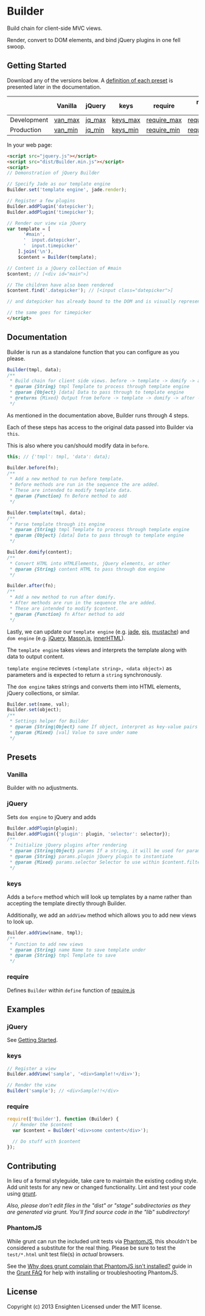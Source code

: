 # Builder

Build chain for client-side MVC views.

Render, convert to DOM elements, and bind jQuery plugins in one fell swoop.

## Getting Started
Download any of the versions below. A [definition of each preset](#presets) is presented later in the documentation.

|             |  Vanilla  |  jQuery  |    keys    |    require    | require + jQuery | require + jQuery + keys |
|-------------|-----------|----------|------------|---------------|------------------|-------------------------|
| Development | [van_max] | [jq_max] | [keys_max] | [require_max] | [require_jq_max] | [the_works_max]         |
| Production  | [van_min] | [jq_min] | [keys_min] | [require_min] | [require_jq_min] | [the_works_min]         |

[van_max]: https://raw.github.com/Ensighten/Builder/master/dist/Builder.js
[van_min]: https://raw.github.com/Ensighten/Builder/master/dist/Builder.min.js
[jq_max]: https://raw.github.com/Ensighten/Builder/master/dist/Builder.jquery.js
[jq_min]: https://raw.github.com/Ensighten/Builder/master/dist/Builder.jquery.min.js
[keys_max]: https://raw.github.com/Ensighten/Builder/master/dist/Builder.keys.js
[keys_min]: https://raw.github.com/Ensighten/Builder/master/dist/Builder.keys.min.js
[require_max]: https://raw.github.com/Ensighten/Builder/master/dist/Builder.require.js
[require_min]: https://raw.github.com/Ensighten/Builder/master/dist/Builder.require.min.js
[require_jq_max]: https://raw.github.com/Ensighten/Builder/master/dist/Builder.require.jquery.js
[require_jq_min]: https://raw.github.com/Ensighten/Builder/master/dist/Builder.require.jquery.min.js
[the_works_max]: https://raw.github.com/Ensighten/Builder/master/dist/Builder.require.jquery.keys.js
[the_works_min]: https://raw.github.com/Ensighten/Builder/master/dist/Builder.require.jquery.keys.min.js

In your web page:

```html
<script src="jquery.js"></script>
<script src="dist/Builder.min.js"></script>
<script>
// Demonstration of jQuery Builder

// Specify Jade as our template engine
Builder.set('template engine', jade.render);

// Register a few plugins
Builder.addPlugin('datepicker');
Builder.addPlugin('timepicker');

// Render our view via jQuery
var template = [
      '#main',
      '  input.datepicker',
      '  input.timepicker'
    ].join('\n'),
    $content = Builder(template);

// Content is a jQuery collection of #main
$content; // [<div id="main">]

// The children have also been rendered
$content.find('.datepicker'); // [<input class="datepicker">]

// and datepicker has already bound to the DOM and is visually represented

// the same goes for timepicker
</script>
```

## Documentation
Builder is run as a standalone function that you can configure as you please.
```js
Builder(tmpl, data);
/**
 * Build chain for client side views. before -> template -> domify -> after -> return
 * @param {String} tmpl Template to process through template engine
 * @param {Object} [data] Data to pass through to template engine
 * @returns {Mixed} Output from before -> template -> domify -> after -> return
 */
```

As mentioned in the documentation above, Builder runs through 4 steps.

Each of these steps has access to the original data passed into Builder via `this`.

This is also where you can/should modify data in `before`.
```js
this; // {'tmpl': tmpl, 'data': data};
```

```js
Builder.before(fn);
/**
 * Add a new method to run before template.
 * Before methods are run in the sequence the are added.
 * These are intended to modify template data.
 * @param {Function} fn Before method to add
 */

Builder.template(tmpl, data);
/**
 * Parse template through its engine
 * @param {String} tmpl Template to process through template engine
 * @param {Object} [data] Data to pass through to template engine
 */

Builder.domify(content);
/**
 * Convert HTML into HTMLElements, jQuery elements, or other
 * @param {String} content HTML to pass through dom engine
 */

Builder.after(fn);
/**
 * Add a new method to run after domify.
 * After methods are run in the sequence the are added.
 * These are intended to modify $content.
 * @param {Function} fn After method to add
 */
```

Lastly, we can update our `template engine` (e.g. [jade][jade], [ejs][ejs], [mustache][mustache]) and `dom engine` (e.g. [jQuery][jquery], [Mason.js][mason], [innerHTML][innerHTML]).

The `template engine` takes views and interprets the template along with data to output content.

`template engine` recieves `(<template string>, <data object>)` as parameters and is expected to return a `string` synchronously.

The `dom engine` takes strings and converts them into HTML elements, jQuery collections, or similar.

```js
Builder.set(name, val);
Builder.set(object);
/**
 * Settings helper for Builder
 * @param {String|Object} name If object, interpret as key-value pairs of settings. If string, save val under settings key.
 * @param {Mixed} [val] Value to save under name
 */
```

[jade]: https://github.com/visionmedia/jade
[ejs]: https://github.com/visionmedia/ejs
[mustache]: https://github.com/janl/mustache.js
[jquery]: http://jquery.com/
[mason]: https://github.com/twolfson/Mason.js
[innerHTML]: https://developer.mozilla.org/en-US/docs/DOM/element.innerHTML

## Presets

### Vanilla
Builder with no adjustments.

### jQuery
Sets `dom engine` to jQuery and adds
```js
Builder.addPlugin(plugin);
Builder.addPlugin({'plugin': plugin, 'selector': selector});
/**
 * Initialize jQuery plugins after rendering
 * @param {String|Object} params If a string, it will be used for params.plugin and we will search elements which use it as a class
 * @param {String} params.plugin jQuery plugin to instantiate
 * @param {Mixed} params.selector Selector to use within $content.filter and $content.find
 */
```

### keys
Adds a `before` method which will look up templates by a name rather than accepting the template directly through Builder.

Additionally, we add an `addView` method which allows you to add new views to look up.
```js
Builder.addView(name, tmpl);
/**
 * Function to add new views
 * @param {String} name Name to save template under
 * @param {String} tmpl Template to save
 */
```

### require
Defines `Builder` within `define` function of [require.js][requirejs]

[requirejs]: http://requirejs.org/

## Examples
### jQuery
See [Getting Started](#getting-started).

### keys
```js
// Register a view
Builder.addView('sample', '<div>Sample!!</div>');

// Render the view
Builder('sample'); // <div>Sample!!</div>
```

### require
```js
require(['Builder'], function (Builder) {
  // Render the $content
  var $content = Builder('<div>some content</div>');

  // Do stuff with $content
});
```

## Contributing
In lieu of a formal styleguide, take care to maintain the existing coding style. Add unit tests for any new or changed functionality. Lint and test your code using [grunt](http://gruntjs.com/).

_Also, please don't edit files in the "dist" or "stage" subdirectories as they are generated via grunt. You'll find source code in the "lib" subdirectory!_

### PhantomJS
While grunt can run the included unit tests via [PhantomJS](http://phantomjs.org/), this shouldn't be considered a substitute for the real thing. Please be sure to test the `test/*.html` unit test file(s) in _actual_ browsers.

See the [Why does grunt complain that PhantomJS isn't installed?](https://github.com/gruntjs/grunt/blob/master/docs/faq.md#why-does-grunt-complain-that-phantomjs-isnt-installed) guide in the [Grunt FAQ](https://github.com/gruntjs/grunt/blob/master/docs/faq.md) for help with installing or troubleshooting PhantomJS.

## License
Copyright (c) 2013 Ensighten
Licensed under the MIT license.
